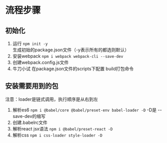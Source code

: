 # 流程步骤
## 初始化
1. 运行 ```npm init -y``` 生成初始的package.json文件（-y表示所有的都选则默认）
2. 安装webpack ```npm i webpack webpack-cli --save-dev```
3. 创建webpack.config.js文件
4. 牛刀小试 在package.json文件的scripts下配置 build打包命令
## 安装需要用到的包
注意：loader是链式调用，执行顺序是从右到左
1. 解析es6 ```npm i @babel/core @babel/preset-env babel-loader -D``` -D是 --save-dev的缩写
2. 创建.babelrc文件
3. 解析react jsx语法 ```npm i @babel/preset-react -D```
4. 解析css ```npm i css-loader style-loader -D```
